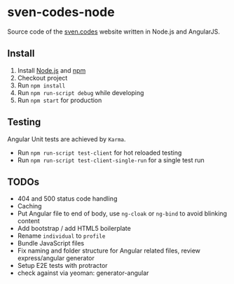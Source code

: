 # sven-codes-node
Source code of the [sven.codes](http://sven.codes) website written in Node.js and AngularJS.

## Install

1. Install [Node.js](https://nodejs.org) and [npm](https://www.npmjs.com)
2. Checkout project
3. Run `npm install`
4. Run `npm run-script debug` while developing
5. Run `npm start` for production

## Testing

Angular Unit tests are achieved by `Karma`.
* Run `npm run-script test-client` for hot reloaded testing
* Run `npm run-script test-client-single-run` for a single test run

## TODOs

* 404 and 500 status code handling
* Caching
* Put Angular file to end of body, use `ng-cloak` or `ng-bind` to avoid blinking content
* Add bootstrap / add HTML5 boilerplate
* Rename `individual` to `profile`
* Bundle JavaScript files
* Fix naming and folder structure for Angular related files, review express/angular generator
* Setup E2E tests with protractor
* check against via yeoman: generator-angular

